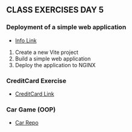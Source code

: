 ## CLASS EXERCISES DAY 5

### Deployment of a simple web application

- [Info Link](https://github.com/dat3startcode/javaScriptExercises3sem/blob/main/day5/DEPLOYMENT.md)

1. Create a new Vite project
2. Build a simple web application
3. Deploy the application to NGINX

### CreditCard Exercise

- [CreditCard Link](https://github.com/dat3startcode/javaScriptInClass3sem/tree/main/day5/creditcardIterationExercise)

### Car Game (OOP)

- [Car Repo](https://github.com/dat3startcode/javaScriptExercises3sem/tree/main/exercises/car_game)



